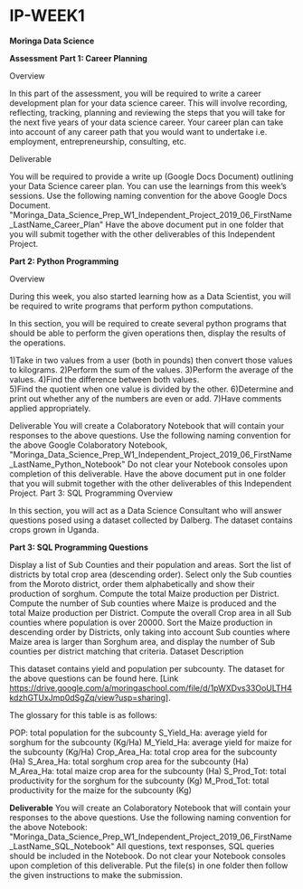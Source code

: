 # IP-WEEK1
**Moringa Data Science**

**Assessment**
**Part 1: Career Planning**

Overview

In this part of the assessment, you will be required to write a career development plan for your data science career. This will involve recording, reflecting, tracking, planning and reviewing the steps that you will take for the next five years of your data science career. Your career plan can take into account of any career path that you would want to undertake i.e. employment, entrepreneurship, consulting, etc.

Deliverable

You will be required to provide a write up (Google Docs Document) outlining your Data Science career plan. You can use the learnings from this week’s sessions.
Use the following naming convention for the above Google Docs Document.
"Moringa_Data_Science_Prep_W1_Independent_Project_2019_06_FirstName_LastName_Career_Plan"
Have the above document put in one folder that you will submit together with the other deliverables of this Independent Project.

**Part 2: Python Programming**

Overview

During this week, you also started learning how as a Data Scientist, you will be required to write programs that perform python computations.

In this section, you will be required to create several python programs that should be able to perform the given operations then, display the results of the operations.

1)Take in two values from a user (both in pounds) then convert those values to kilograms.
2)Perform the sum of the values.
3)Perform the average of the values.
4)Find the difference between both values.  
5)Find the quotient when one value is divided by the other.
6)Determine and print out whether any of the numbers are even or add.
7)Have comments applied appropriately.

Deliverable
You will create a Colaboratory Notebook that will contain your responses to the above questions.
Use the following naming convention for the above Google Colaboratory Notebook,
"Moringa_Data_Science_Prep_W1_Independent_Project_2019_06_FirstName_LastName_Python_Notebook"
Do not clear your Notebook consoles upon completion of this deliverable.
Have the above document put in one folder that you will submit together with the other deliverables of this Independent Project.
Part 3: SQL Programming
Overview

In this section, you will act as a Data Science Consultant who will answer questions posed using a dataset collected by Dalberg. The dataset contains crops grown in Uganda.

 **Part 3: SQL Programming Questions**

Display a list of Sub Counties and their population and areas.
Sort the list of districts by total crop area (descending order).
Select only the Sub counties from the Moroto district, order them alphabetically and show their production of sorghum.
Compute the total Maize production per District.
Compute the number of Sub counties where Maize is produced and the total Maize production per District.
Compute the overall Crop area in all Sub counties where population is over 20000.
Sort the Maize production in descending order by Districts, only taking into account Sub counties where Maize area is larger than Sorghum area, and display the number of Sub counties per district matching that criteria.
Dataset Description

This dataset contains yield and population per subcounty.  The dataset for the above questions can be found here. [Link https://drive.google.com/a/moringaschool.com/file/d/1pWXDvs33OoULTH4kdzhGTUxJmp0dSgZq/view?usp=sharing]. 

The glossary for this table is as follows:

POP: total population for the subcounty
S_Yield_Ha: average yield for sorghum for the subcounty (Kg/Ha)
M_Yield_Ha: average yield for maize for the subcounty (Kg/Ha)
Crop_Area_Ha: total crop area for the subcounty (Ha)
S_Area_Ha: total sorghum crop area for the subcounty (Ha)
M_Area_Ha: total maize crop area for the subcounty (Ha)
S_Prod_Tot: total productivity for the sorghum for the subcounty (Kg)
M_Prod_Tot: total productivity for the maize for the subcounty (Kg)

**Deliverable**
You will create an Colaboratory Notebook that will contain your responses to the above questions.
Use the following naming convention for the above Notebook:
"Moringa_Data_Science_Prep_W1_Independent_Project_2019_06_FirstName_LastName_SQL_Notebook"
All questions, text responses, SQL queries should be included in the Notebook.
Do not clear your Notebook consoles upon completion of this deliverable.
Put the file(s) in one folder then follow the given instructions to make the submission. 
  
